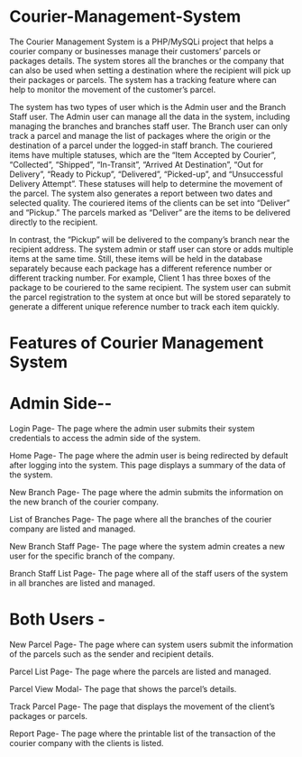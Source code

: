 # Courier-Management-System
The Courier Management System is a PHP/MySQLi project that helps a courier company or businesses manage their customers’ parcels or packages details. The system stores all the branches or the company that can also be used when setting a destination where the recipient will pick up their packages or parcels. The system has a tracking feature where can help to monitor the movement of the customer’s parcel. 

The system has two types of user which is the Admin user and the Branch Staff user. The Admin user can manage all the data in the system, including managing the branches and branches staff user. The Branch user can only track a parcel and manage the list of packages where the origin or the destination of a parcel under the logged-in staff branch. The couriered items have multiple statuses, which are the “Item Accepted by Courier”, “Collected”, “Shipped”, “In-Transit”, “Arrived At Destination”, “Out for Delivery”, “Ready to Pickup”, “Delivered”, “Picked-up”, and “Unsuccessful Delivery Attempt”. These statuses will help to determine the movement of the parcel. The system also generates a report between two dates and selected quality. The couriered items of the clients can be set into “Deliver” and “Pickup.” The parcels marked as “Deliver” are the items to be delivered directly to the recipient.

In contrast, the “Pickup” will be delivered to the company’s branch near the recipient address. The system admin or staff user can store or adds multiple items at the same time. Still, these items will be held in the database separately because each package has a different reference number or different tracking number. For example, Client 1 has three boxes of the package to be couriered to the same recipient. The system user can submit the parcel registration to the system at once but will be stored separately to generate a different unique reference number to track each item quickly.

# Features of Courier Management System
# Admin Side--
Login Page-
The page where the admin user submits their system credentials to access the admin side of the system.

Home Page-
The page where the admin user is being redirected by default after logging into the system. This page displays a summary of the data of the system.

New Branch Page-
The page where the admin submits the information on the new branch of the courier company.

List of Branches Page-
The page where all the branches of the courier company are listed and managed.

New Branch Staff Page-
The page where the system admin creates a new user for the specific branch of the company.

Branch Staff List Page-
The page where all of the staff users of the system in all branches are listed and managed.

# Both Users -
New Parcel Page-
The page where can system users submit the information of the parcels such as the sender and recipient details.

Parcel List Page-
The page where the parcels are listed and managed.

Parcel View Modal-
The page that shows the parcel’s details.

Track Parcel Page-
The page that displays the movement of the client’s packages or parcels.

Report Page-
The page where the printable list of the transaction of the courier company with the clients is listed.
